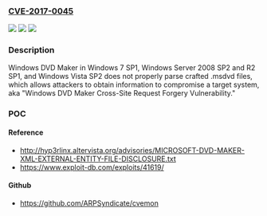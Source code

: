 ### [CVE-2017-0045](https://cve.mitre.org/cgi-bin/cvename.cgi?name=CVE-2017-0045)
![](https://img.shields.io/static/v1?label=Product&message=Windows%20DVD%20Maker&color=blue)
![](https://img.shields.io/static/v1?label=Version&message=Windows%20DVD%20Maker%20in%20Windows%207%20SP1%2C%20Windows%20Server%202008%20SP2%20and%20R2%20SP1%2C%20and%20Windows%20Vista%20SP2%20&color=brightgreen)
![](https://img.shields.io/static/v1?label=Vulnerability&message=Information%20Disclosure&color=brightgreen)

### Description

Windows DVD Maker in Windows 7 SP1, Windows Server 2008 SP2 and R2 SP1, and Windows Vista SP2 does not properly parse crafted .msdvd files, which allows attackers to obtain information to compromise a target system, aka "Windows DVD Maker Cross-Site Request Forgery Vulnerability."

### POC

#### Reference
- http://hyp3rlinx.altervista.org/advisories/MICROSOFT-DVD-MAKER-XML-EXTERNAL-ENTITY-FILE-DISCLOSURE.txt
- https://www.exploit-db.com/exploits/41619/

#### Github
- https://github.com/ARPSyndicate/cvemon

